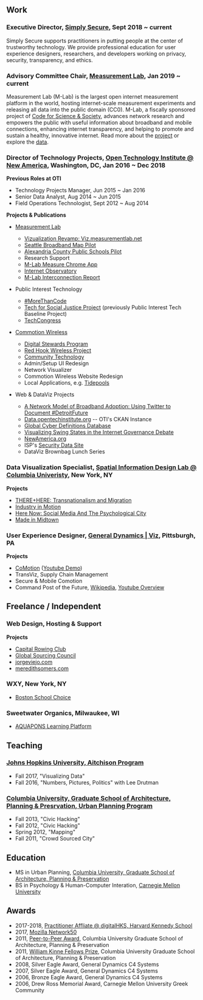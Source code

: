 ## Work

### Executive Director, [Simply Secure](https://simplysecure.org), Sept 2018 ~ current

Simply Secure supports practitioners in putting people at the center of trustworthy technology. We provide professional education for user experience designers, researchers, and developers working on privacy, security, transparency, and ethics.

### Advisory Committee Chair, [Measurement Lab](https://measurementLab.net), Jan 2019 ~ current

Measurement Lab (M-Lab) is the largest open internet measurement platform in the world, hosting internet-scale measurement experiments and releasing all data into the public domain (CC0). M-Lab, a fiscally sponsored project of [Code for Science & Society](https://codeforscience.org), advances network research and empowers the public with useful information about broadband and mobile connections, enhancing internet transparency, and helping to promote and sustain a healthy, innovative internet. Read more about the [project](https://measurementlab.net) or explore the [data](https://viz.measurementlab.net).

### Director of Technology Projects, [Open Technology Institute @ New America](https://newamerica.org/oti), Washington, DC, Jan 2016 ~ Dec 2018

**Previous Roles at OTI**

- Technology Projects Manager, Jun 2015 ~ Jan 2016
- Senior Data Analyst, Aug 2014 ~ Jun 2015
- Field Operations Technologist, Sept 2012 ~ Aug 2014

**Projects & Publications**

- [Measurement Lab](https://www.measurementlab.net)
  - [Vizualization Revamp: Viz.measurementlab.net](http://viz.measurementlab.net/)
  - [Seattle Broadband Map Pilot](https://broadbandmap.seattle.gov/)
  - [Alexandria County Public Schools Pilot](https://www.newamerica.org/in-depth/measuring-broadband-alexandrias-schools/)
  - Research Support
  - [M-Lab Measure Chrome App](https://chrome.google.com/webstore/detail/m-lab-measure/leijmacehibmiomcnpaolboihcdepokh?hl=en-US)
  - [Internet Observatory](https://www.measurementlab.net/observatory/)
  - [M-Lab Interconnection Report](https://www.measurementlab.net/publications/isp-interconnection-impact.pdf)

- Public Interest Technology
  - [#MoreThanCode](https://morethancode.cc)
  - [Tech for Social Justice Project](http://t4sj.co) (previously Public Interest Tech Baseline Project)
  - [TechCongress](http://techcongress.io)

- [Commotion Wireless](http://commotionwireless.net)
  - [Digital Stewards Program](http://digitalstewards.org/about)
  - [Red Hook Wireless Project](http://redhookwifi.org/)
  - [Community Technology](https://communitytechnology.github.io/)
  - Admin/Setup UI Redesign
  - Network Visualizer
  - Commotion Wireless Website Redesign
  - Local Applications, e.g. [Tidepools](http://tidepools.co)

- Web & DataViz Projects
  - [A Network Model of Broadband Adoption: Using Twitter to Document #DetroitFuture](https://www.newamerica.org/oti/policy-papers/a-network-model-of-broadband-adoption-using-twitter-to-document-detroit-future/)
  - [Data.opentechinstitute.org](https://data.opentechinstitute.org/) -- OTI's CKAN Instance
  - [Global Cyber Definitions Database](http://cyberdefinitions.newamerica.org/)
  - [Visualizing Swing States in the Internet Governance Debate](https://www.newamerica.org/cybersecurity-initiative/policy-papers/visualizing-swing-states-in-the-global-internet-governance-debate/)
  - [NewAmerica.org](https://newamerica.org)
  - ISP's [Security Data Site](http://securitydata.newamerica.org)
  - DataViz Brownbag Lunch Series

### Data Visualization Specialist, [Spatial Information Design Lab @ Columbia Univeristy](http://spatialinformationdesignlab.org/), New York, NY

**Projects**

- [THERE+HERE: Transnationalism and Migration](http://www.spatialinformationdesignlab.org/projects/therehere-transnationalism-and-migration)
- [Industry in Motion](http://www.spatialinformationdesignlab.org/projects/industry-motion)
- [Here Now: Social Media And The Psychological City](http://www.spatialinformationdesignlab.org/projects/here-now-social-media-and-psychological-city)
- [Made in Midtown](http://www.spatialinformationdesignlab.org/projects/made-midtown)

### User Experience Designer, [General Dynamics | Viz](http://www.gdviz.com/index.html), Pittsburgh, PA

**Projects**

- [CoMotion](https://en.wikipedia.org/wiki/CoMotion) ([Youtube Demo](https://www.youtube.com/watch?v=bFhTlA5qbuk))
- TransViz, Supply Chain Management
- Secure & Mobile Comotion
- Command Post of the Future, [Wikipedia](https://en.wikipedia.org/wiki/Command_Post_of_the_Future), [Youtube Overview](https://www.youtube.com/watch?v=Mq7BqnW4JyE)

## Freelance / Independent

### Web Design, Hosting & Support

**Projects**

- [Capital Rowing Club](http://capitalrowing.org)
- [Global Sourcing Council](http://gscouncil.org)
- [jorgeviejo.com](http://jorgeviejo.com)
- [meredithsomers.com](http://meredithsomers.com)

### WXY, New York, NY

- [Boston School Choice](http://www.wxystudio.com/projects/planning/boston_public_schools_assignment_policy_evaluation_and_geospatial_analysis)

### Sweetwater Organics, Milwaukee, WI

- [AQUAPONS Learning Platform](https://www.hastac.org/wiki/project-qa-sweet-water-aquapons)

## Teaching

### [Johns Hopkins University, Aitchison Program](http://politicalscience.jhu.edu/undergraduate/aitchison-public-service-fellowship-in-government/)

- Fall 2017, "Visualizing Data"
- Fall 2016, "Numbers, Pictures, Politics" with Lee Drutman

### [Columbia University, Graduate School of Architecture, Planning & Presrvation, Urban Planning Program](https://www.arch.columbia.edu/)

- Fall 2013, "Civic Hacking"
- Fall 2012, "Civic Hacking"
- Spring 2012, "Mapping"
- Fall 2011, "Crowd Sourced City"


## Education

- MS in Urban Planning, [Columbia University, Graduate School of Architecture, Planning & Preservation](https://www.arch.columbia.edu/)
- BS in Psychology & Human-Computer Interation, [Carnegie Mellon University](https://cmu.edu)


## Awards

- 2017-2018, [Practitioner Affliate @ digitalHKS, Harvard Kennedy School](https://projects.iq.harvard.edu/digitalhks/practitioners)
- 2017, [Mozilla Network50](https://network.mozilla.org/)
- 2011, [Peer-to-Peer Award](https://www.arch.columbia.edu/student-awards), Columbia University Graduate School of Architecture, Planning & Preservation 
- 2011, [William Kinne Fellows Prize](https://www.arch.columbia.edu/kinne), Columbia University Graduate School of Architecture, Planning & Preservation
- 2008, Silver Eagle Award, General Dynamics C4 Systems
- 2007, Silver Eagle Award, General Dynamics C4 Systems
- 2006, Bronze Eagle Award, General Dynamics C4 Systems
- 2006, Drew Ross Memorial Award, Carnegie Mellon University Greek Community
